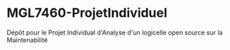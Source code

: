 # MGL7460-ProjetIndividuel
Dépôt pour le Projet Individual d'Analyse d'un logicelle open source sur la Maintenabilité
